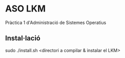# ASO LKM
Pràctica 1 d'Administració de Sistemes Operatius

## Instal·lació
sudo ./install.sh <directori a compilar & instalar el LKM>
